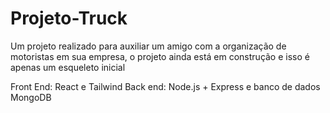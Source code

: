 # Projeto-Truck
Um projeto realizado para auxiliar um amigo com a organização de motoristas em sua empresa, o projeto ainda está em construção e isso é apenas um esqueleto inicial


Front End: React e Tailwind
Back end: Node.js + Express e banco de dados MongoDB
